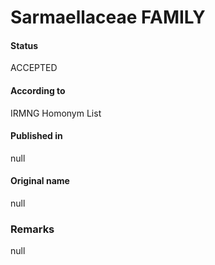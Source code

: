 Sarmaellaceae FAMILY
=======

#### Status
ACCEPTED

#### According to
IRMNG Homonym List

#### Published in
null

#### Original name
null

### Remarks
null
